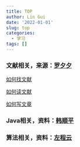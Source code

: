 ```yaml
---
title: TOP
author: Lin Gui
date: '2022-01-01'
slug: top
categories:
  - 学习
tags: []
---
```


### 文献相关，来源：[罗夕夕](https://space.bilibili.com/70939890/channel/seriesdetail?sid=1427262)

[如何找文献](https://www.bilibili.com/video/BV1B741147VF?spm_id_from=333.999.0.0)

[如何读文献](https://www.bilibili.com/video/BV1H741157h8?spm_id_from=333.999.0.0)

[如何写文章](https://www.bilibili.com/video/BV1e7411775P?spm_id_from=333.999.0.0)

### Java相关，资料：[韩顺平](https://www.bilibili.com/video/BV1fh411y7R8)

### 算法相关，资料：[左程云](https://www.bilibili.com/video/BV1Ef4y1T7Qi)

